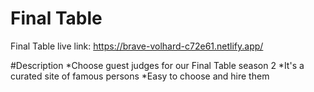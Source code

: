 # Final Table
Final Table live link:
https://brave-volhard-c72e61.netlify.app/

#Description
*Choose guest judges for our Final Table season 2
*It's a curated site of famous persons
*Easy to choose and hire them
